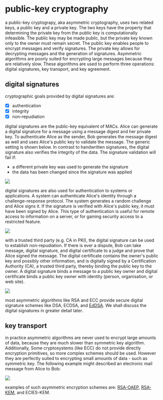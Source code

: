 # public-key cryptography

a public-key cryptograpy, aka asymmetric cryptography, uses two related keys, a public key and a private key. The two keys have the property that determining the private key from the public key is computationally infeasible. The public key may be made public, but the private key known only to the owner must remain secret. The public key enables people to encrypt messages and verify signatures. The private key allows for decrypting messages and the generation of signatures. Asymmetric algorithms are poorly suited for encrypting large messages because they are relatively slow. These algorithms are used to perform three operations: digital signatures, key transport, and key agreement.

## digital signatures
cryptographic goals provided by digital signatures are:
 - [x] authentication
 - [x] integrity
 - [x] non-repudiation

digital signatures are the public-key equivalent of MACs. Alice can generate a digital signature for a message using a message digest and her private key. To authenticate Alice as the sender, Bob generates the message digest as well and uses Alice's public key to validate the message. The generic setting is shown below. In contrast to handwritten signatures, the digital signature also verifies the integrity of the data. The signature validation will fail if:
- a different private key was used to generate the signature
- the data has been changed since the signature was applied

![](https://fadasr.github.io/images/dig-sig.png)

digital signatures are also used for authentication to systems or applications. A system can authenticate Alice's identity through a challenge-response protocol. The system generates a random challenge and Alice signs it. If the signature is verified with Alice's public key, it must have been signed by Alice. This type of authentication is useful for remote access to information on a server, or for gaining security access to a restricted feature.

![](https://fadasr.github.io/images/dig-sig-auth.png)

with a trusted third party (e.g. CA in PKI), the digital signature can be used to establish non-repudiation. If there is ever a dispute, Bob can take message, digital signature, and digital certificate to a judge and prove that Alice signed the message. The digital certificate contains the owner's public key and possibly other information, and is digitally signed by a Certification Authority (CA), a trusted third party, thereby binding the public key to the owner. A digital signature binds a message to a public key owner and digital certificate binds a public key owner with identity (person, organisation, or web site).

![](https://fadasr.github.io/images/dig-sig-cert.png)

most asymmetric algorithms like RSA and ECC provide secure digital signature schemes like DSA, ECDSA, and [EdDSA](https://tools.ietf.org/html/rfc8032). We shall discuss the digital signatures in greater detail later.

## key transport

in practice asymmetric algorithms are never used to encrypt large amounts of data, because they are much slower than symmetric key algorithm. Additionally, Some cryptosystems (like ECC) do not provide directly encryption primitives, so more complex schemes should be used. However they are perfectly suited to encrypting small amounts of data - such as symmetric key. The following example might described an electronic mail message from Alice to Bob:

![](https://fadasr.github.io/images/key-trans.png) 

examples of such asymmetric encryption schemes are: [RSA-OAEP](https://tools.ietf.org/html/rfc8017), [RSA-KEM](https://tools.ietf.org/html/rfc5990), and ECIES-KEM.
<!--stackedit_data:
eyJoaXN0b3J5IjpbLTEyMjYyNTcwMiwtMTQ5MDc2MTg4MiwtND
MxNzEwNzc5LDEzNDg4NDUxNDIsLTE1NDkyNjk3MDUsMTczMzAy
Nzk0NCwxNTczNTMyMTI0LDUxNTc2MzM3Miw5MTM1ODA5MjgsOD
M3MDA1NjkwLDE0MjI3MTgyMTksLTgzMTgwMTEwMSwtMTI2OTI5
NDYxNSw3NzM1NTcxNzcsLTMwMzA1MTYyNSwtOTEwMjc1MDIsLT
cwMTQ0NjI0OSwxMDc5MDEyODcwLDExMDM0NTQ4NjIsMjA2MzU3
NDg0Nl19
-->